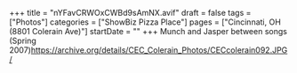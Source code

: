 +++
title = "nYFavCRWOxCWBd9sAmNX.avif"
draft = false
tags = ["Photos"]
categories = ["ShowBiz Pizza Place"]
pages = ["Cincinnati, OH (8801 Colerain Ave)"]
startDate = ""
+++
Munch and Jasper between songs (Spring 2007)https://archive.org/details/CEC_Colerain_Photos/CECcolerain092.JPG/
